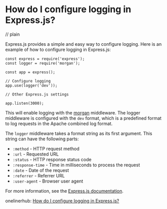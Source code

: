 # How do I configure logging in Express.js?
// plain

Express.js provides a simple and easy way to configure logging. Here is an example of how to configure logging in Express.js:

```
const express = require('express');
const logger = require('morgan');

const app = express();

// Configure logging
app.use(logger('dev'));

// Other Express.js settings

app.listen(3000);
```

This will enable logging with the [morgan](https://www.npmjs.com/package/morgan) middleware. The logger middleware is configured with the `dev` format, which is a predefined format to log requests in the Apache combined log format.

The `logger` middleware takes a format string as its first argument. This string can have the following parts:

* `:method` - HTTP request method
* `:url` - Requested URL
* `:status` - HTTP response status code
* `:response-time` - Time in milliseconds to process the request
* `:date` - Date of the request
* `:referrer` - Referrer URL
* `:user-agent` - Browser user agent

For more information, see the [Express.js documentation](https://expressjs.com/en/guide/writing-middleware.html#logging-requests).

onelinerhub: [How do I configure logging in Express.js?](https://onelinerhub.com/expressjs/how-do-i-configure-logging-in-express-js)